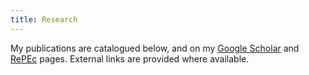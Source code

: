 ```yaml
---
title: Research
---
```


My publications are catalogued below, and on my [Google Scholar](https://scholar.google.co.nz/citations?user=iet9PyAAAAAJ) and [RePEc](https://ideas.repec.org/f/pda777) pages.
External links are provided where available.
